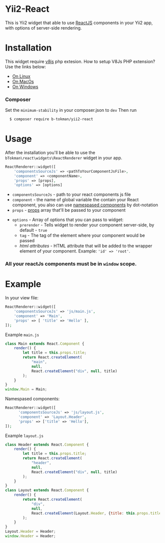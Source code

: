 # Yii2-React

This is Yii2 widget that able to use [ReactJS](https://facebook.github.io/react/) components in your Yii2 app, with options of server-side rendering.


# Installation
This widget require [v8js](https://pecl.php.net/package/v8js) php extesion.
How to setup V8Js PHP extension? Use the links below:
  - [On Linux](https://github.com/phpv8/v8js/blob/master/README.Linux.md)
  - [On MacOs](https://github.com/phpv8/v8js/blob/master/README.MacOS.md)
  - [On Windows](https://github.com/phpv8/v8js/blob/master/README.Win32.md)
### Composer
Set the `minimum-stability` in your composer.json to `dev`
Then run 

```sh
  $ composer require b-tokman/yii2-react
```

# Usage
After the installation you'll be able to use the `bTokman\react\widgets\ReactRenderer` widget in your app.
```php
ReactRenderer::widget([
    'componentsSourceJs' => <pathToYourComponentJsFile>,
    'component' => <componentName>,
    'props' => [props],
    'options' => [options]
```

  - `componentsSourceJs` - path to your react components js file
  - `component` - the name of global variable the contain your React component, you also can use [namespased components](https://facebook.github.io/react/docs/jsx-in-depth.html#namespaced-components) by dot-notation
  - `props` - [props](https://facebook.github.io/react/docs/components-and-props.html) array that'll be passed to your component
* `options` - Array of options that you can pass to widget:
  * `prerender` -  Tells widget to render your component server-side, by default - `true`
  * `tag` - The tag of the element where your component would be passed
  * _html attributes_ -  HTML attribute that will be added to the wrapper element of your component. Example: `'id' => 'root'`.

### All your reactJs components must be in `window` scope.

# Example

In your view file:
```php
ReactRenderer::widget([
    'componentsSourceJs' => 'js/main.js',
    'component' => 'Main',
    'props' => [ 'title' => 'Hello' ],
]);

```
Example `main.js`

```js
class Main extends React.Component {
    render() {
        let title = this.props.title;
        return React.createElement(
            "main",
            null,
            React.createElement("div", null, title)
        );
    }
}
window.Main = Main;
```
Namespased components:

```php
ReactRenderer::widget([
      'componentsSourceJs' => 'js/layout.js',
      'component' => 'Layout.Header',
      'props' => ['title' => 'Hello'],
]);

```
Example `layout.js`

```js
class Header extends React.Component {
    render() {
        let title = this.props.title;
        return React.createElement(
            "header",
            null,
            React.createElement("div", null, title)
        );
    }
}
class Layout extends React.Component {
    render() {
        return React.createElement(
            "div",
            null,
            React.createElement(Layout.Header, {title: this.props.title})
        );
    }
}
Layout.Header = Header;
window.Header = Header;
```